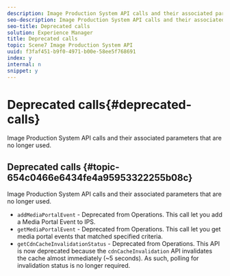 ```yaml
---
description: Image Production System API calls and their associated parameters that are no longer used.
seo-description: Image Production System API calls and their associated parameters that are no longer used.
seo-title: Deprecated calls
solution: Experience Manager
title: Deprecated calls
topic: Scene7 Image Production System API
uuid: f3faf451-b9f0-4971-b00e-58ee5f768691
index: y
internal: n
snippet: y
---
```


# Deprecated calls{#deprecated-calls}

Image Production System API calls and their associated parameters that are no longer used.

## Deprecated calls {#topic-654c0466e6434fe4a95953322255b08c}

Image Production System API calls and their associated parameters that are no longer used.

* `addMediaPortalEvent` - Deprecated from Operations. This call let you add a Media Portal Event to IPS.  
* `getMediaPortalEvent` - Deprecated from Operations. This call let you get media portal events that matched specified criteria.  
* `getCdnCacheInvalidationStatus` - Deprecated from Operations. This API is now deprecated because the `cdnCacheInvalidation` API invalidates the cache almost immediately (~5 seconds). As such, polling for invalidation status is no longer required.

